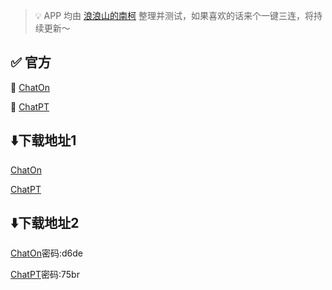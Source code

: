 > 💡 APP 均由 [浪浪山的南柯](https://space.bilibili.com/2083768762) 整理并测试，如果喜欢的话来个一键三连，将持续更新～

## ✅ 官方

🧗 [ChatOn](https://play.google.com/store/apps/details?id=ai.chat.gpt.bot&hl=zh_CN)

🧗 [ChatPT](https://play.google.com/store/apps/details?id=com.openchat.gpt3ai&hl=zh_CN)

## ⬇️下载地址1

[ChatOn](https://github.com/LangLangShanDeNanKe/mobile_chatgpt/releases/download/chatgpt/ChatOn_1.6.112.apk)

[ChatPT](https://github.com/LangLangShanDeNanKe/mobile_chatgpt/releases/download/chatgpt/ChatPT_2.1.2.apk)

## ⬇️下载地址2

[ChatOn](https://wwmd.lanzoum.com/iB2Rf0r2l94j)密码:d6de

[ChatPT](https://wwmd.lanzoum.com/ihrLj0r2l7ha)密码:75br
